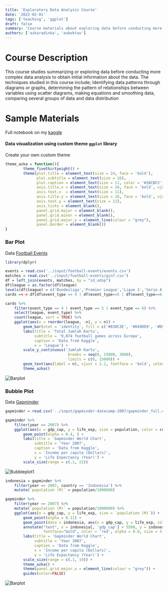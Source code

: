 ```yaml
---
title: 'Exploratory Data Analysis Course'
date: '2022-02-01'
tags: ['teaching', 'ggplot']
draft: false
summary: 'Course materials about exploring data before conducting more complex data analysis.'
authors: ['azkaradinka', 'auboktav']
---
```


# Course Description

This course studies summarizing or exploring data before conducting more complex data analysis to obtain initial information about the data. The techniques studied in this course include; Identifying data patterns through diagrams or graphs, determining the pattern of relationships between variables using scatter diagrams, making equations and smoothing data, comparing several groups of data and data distribution

# Sample Materials

Full notebook on my [kaggle](https://www.kaggle.com/code/aradinka/count-plot-bubble-plot-in-ggplot2-r/notebook)

#### Data visualization using custom theme `ggplot` library

Create your own custom theme

```R
theme_azka = function(){
        theme_fivethirtyeight() +
        theme(plot.title = element_text(size = 24, face = 'bold'),
              plot.subtitle = element_text(size = 16),
              plot.caption = element_text(size = 11, color = '#1BCBF2'),
              axis.title.x = element_text(size = 16, face = 'bold', vjust = 0),
              axis.text.x  = element_text(size = 11),
              axis.title.y = element_text(size = 16, face = 'bold', vjust = 1),
              axis.text.y = element_text(size = 11),
              axis.ticks = element_blank(),
              panel.grid.major = element_blank(),
              panel.grid.minor = element_blank(),
              panel.grid.major.y = element_line(colour = "grey"),
              panel.border = element_blank())
}
```


### Bar Plot

Data [Football Events](https://www.kaggle.com/datasets/secareanualin/football-events)

```R
library(dplyr)

events = read.csv('../input/football-events/events.csv')
matches = read.csv('../input/football-events/ginf.csv')
df = left_join(events, matches, by = "id_odsp")
df$league = as.factor(df$league)
levels(df$league) = c('Bundesliga','Premier League','Ligue 1','Serie A','La Liga')
cards =<-= df[df$event_type == 4 | df$event_type==5 | df$event_type==6,]
```

```R
cards %>%
    filter(event_type == 4 | event_type == 5 | event_type == 6) %>%
    select(league, event_type) %>%
    count(league, sort = TRUE) %>%
    ggplot(aes(x = reorder(league, -n), y = n)) +
        geom_bar(stat = 'identity', fill = c('#038C3E', '#049DD9', '#D9CD23', '#F23545', '#030A8C')) +
        labs(title = 'Total Jumlah Kartu',
             subtitle = '9,074 football games across Europe',
             caption = 'Data from Kaggle',
             x = 'League') +
        scale_y_continuous('Jumlah Kartu', 
                            breaks = seq(0, 15000, 3000),
                            limits = c(0, 15000)) +
        geom_text(aes(label = n), vjust = 2.2, fontface = 'bold', colour = 'white') +
        theme_azka()
```

![Barplot](/static/images/post/asdos-1.png) 

### Bubble Plot

Data [Gapminder](https://www.kaggle.com/datasets/tklimonova/gapminder-datacamp-2007)

```R
gapminder = read.csv('../input/gapminder-datacamp-2007/gapminder_full.csv')

gapminder %>%
    filter(year == 2007) %>%
    ggplot(aes(x = gdp_cap, y = life_exp, size = population, color = continent)) +
        geom_point(alpha = 0.4, ) + 
        labs(title = 'Gapminder World Chart',
             subtitle = 'Year 2007',
             caption = 'Data from Kaggle',
             x = 'Income per capita (Dollars)',
             y = 'Life Expectancy (Year)') +
        scale_size(range = c(.1, 22))
```

![Bubbleplot1](/static/images/post/asdos-2.png)


```R
indonesia = gapminder %>%
    filter(year == 2007, country == 'Indonesia') %>%
    mutate(`population (M)` = population/1000000)

gapminder %>%
    filter(year == 2007) %>%
    mutate(`population (M)` = population/1000000) %>%
    ggplot(aes(x = gdp_cap, y = life_exp, size = `population (M)`)) +
        geom_point(alpha = 0.11) +
        geom_point(data = indonesia, aes(x = gdp_cap, y = life_exp, color = 'red')) +
        annotate("text", x = indonesia[, 'gdp_cap'] + 5500, y = indonesia[, 'life_exp'] - 1.5, label = "Indonesia",
                 fontface="bold", color = 'red', alpha = 0.8, size = 5) +
        labs(title = 'Gapminder World Chart',
             subtitle = 'Year 2007',
             caption = 'Data from Kaggle',
             x = 'Income per capita (Dollars)',
             y = 'Life Expectancy (Year)') +
        scale_size(range = c(.1, 19)) +
        theme_azka() +
        theme(panel.grid.major.x = element_line(colour = "grey")) +
        guides(color=FALSE)
```

![Barplot](/static/images/post/asdos-2.png)